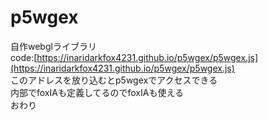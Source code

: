# p5wgex
自作webglライブラリ  
code:[https://inaridarkfox4231.github.io/p5wgex/p5wgex.js](https://inaridarkfox4231.github.io/p5wgex/p5wgex.js)  
このアドレスを放り込むとp5wgexでアクセスできる  
内部でfoxIAも定義してるのでfoxIAも使える  
おわり
